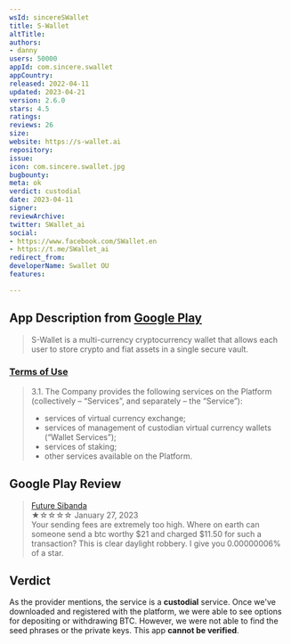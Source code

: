 ```yaml
---
wsId: sincereSWallet
title: S-Wallet
altTitle: 
authors:
- danny
users: 50000
appId: com.sincere.swallet
appCountry: 
released: 2022-04-11
updated: 2023-04-21
version: 2.6.0
stars: 4.5
ratings: 
reviews: 26
size: 
website: https://s-wallet.ai
repository: 
issue: 
icon: com.sincere.swallet.jpg
bugbounty: 
meta: ok
verdict: custodial
date: 2023-04-11
signer: 
reviewArchive: 
twitter: SWallet_ai
social:
- https://www.facebook.com/SWallet.en
- https://t.me/SWallet_ai
redirect_from: 
developerName: Swallet OU
features: 

---
```


## App Description from [Google Play](https://play.google.com/store/apps/details?id=com.sincere.swallet) 

> S-Wallet is a multi-currency cryptocurrency wallet that allows each user to store crypto and fiat assets in a single secure vault. 

### [Terms of Use](https://s-wallet.ai/media/docs/terms_of_use.pdf)

> 3.1. The Company provides the following services on the Platform (collectively – “Services”, and separately – the “Service”):
> - services of virtual currency exchange;
> - services of management of custodian virtual currency wallets (“Wallet Services”);
> - services of staking;
> - other services available on the Platform. 

## Google Play Review

> [Future Sibanda](https://play.google.com/store/apps/details?id=com.sincere.swallet&gl=us)<br>
  ★☆☆☆☆ January 27, 2023 <br>
       Your sending fees are extremely too high. Where on earth can someone send a btc worthy $21 and charged $11.50 for such a transaction? This is clear daylight robbery. I give you 0.00000006% of a star.

## Verdict 

As the provider mentions, the service is a **custodial** service. Once we've downloaded and registered with the platform, we were able to see options for depositing or withdrawing BTC. However, we were not able to find the seed phrases or the private keys. This app **cannot be verified**.
